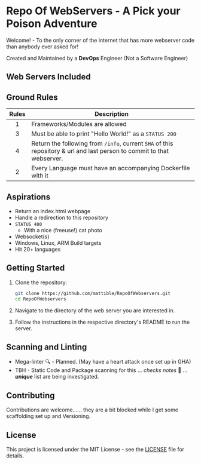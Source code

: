 # Repo Of WebServers - A Pick your Poison Adventure

Welcome! - To the only corner of the internet that has more webserver code than anybody ever asked for!

Created and Maintained by a **DevOps** Engineer (Not a Software Engineer)

## Web Servers Included

## Ground Rules

| Rules  | Description |
| :---: | ------------- |
|  1  | Frameworks/Modules are allowed |
|  3  | Must be able to print "Hello World!" as a `STATUS 200` |
|  4  | Return the following from `/info`, current `SHA` of this repository & url and last person to commit to that webserver. |
|  2  | Every Language must have an accompanying Dockerfile with it |

## Aspirations

- Return an index.html webpage
- Handle a redirection to this repository
- `STATUS 400`
  - With a nice (freeuse!) cat photo
- Websocket(s)
- Windows, Linux, ARM Build targets
- Hit 20+ languages

## Getting Started

1. Clone the repository:
    ```sh
    git clone https://github.com/mattible/RepoOfWebservers.git
    cd RepoOfWebservers
    ```

2. Navigate to the directory of the web server you are interested in.

3. Follow the instructions in the respective directory's README to run the server.

## Scanning and Linting

- Mega-linter :mag: - Planned. (May have a heart attack once set up in GHA)
- TBH - Static Code and Package scanning for this ... *checks notes* :notebook: ... ***unique*** list are being investigated.

## Contributing

Contributions are welcome...... they are a bit blocked while I get some scaffolding set up and Versioning.

## License

This project is licensed under the MIT License - see the [LICENSE](LICENSE) file for details.